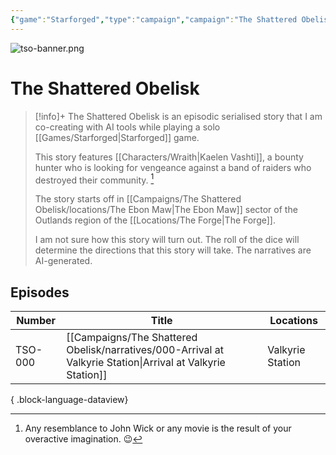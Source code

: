 ```yaml
---
{"game":"Starforged","type":"campaign","campaign":"The Shattered Obelisk","name":"The Shattered Obelisk","character":"[[Wraith|Wraith]]","aliases":["TSO"],"cssclasses":["wide","starforged"],"locations":null,"dg-publish":true,"title":"The Shattered Obelisk","dg-path":"campaigns/the-shattered-obelisk.md","permalink":"/campaigns/the-shattered-obelisk/","contentClasses":"wide starforged","dgPassFrontmatter":true,"noteIcon":""}
---
```


![tso-banner.png](/img/user/Campaigns/The%20Shattered%20Obelisk/images/tso-banner.png)

# The Shattered Obelisk


> [!info]+
> The Shattered Obelisk is an episodic serialised story that I am co-creating with AI tools while playing a solo [[Games/Starforged\|Starforged]] game. 
> 
> This story features [[Characters/Wraith\|Kaelen Vashti]], a bounty hunter who is looking for vengeance against a band of raiders who destroyed their community. [^jw]
> 
> The story starts off in [[Campaigns/The Shattered Obelisk/locations/The Ebon Maw\|The Ebon Maw]] sector of the Outlands region of the [[Locations/The Forge\|The Forge]].
> 
> I am not sure how this story will turn out. The roll of the dice will determine the directions that this story will take. The narratives are AI-generated.

[^jw]: Any resemblance to John Wick or any movie is the result of your overactive imagination. 😉

## Episodes

| Number  | Title                                                                                                          | Locations        |
| ------- | -------------------------------------------------------------------------------------------------------------- | ---------------- |
| TSO-000 | [[Campaigns/The Shattered Obelisk/narratives/000-Arrival at Valkyrie Station\|Arrival at Valkyrie Station]] | Valkyrie Station |

{ .block-language-dataview}





